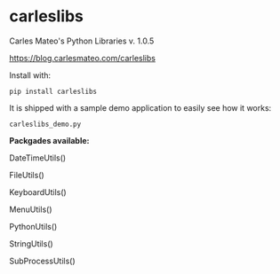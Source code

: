 # carleslibs

Carles Mateo's Python Libraries v. 1.0.5

https://blog.carlesmateo.com/carleslibs

Install with:

```pip install carleslibs```

It is shipped with a sample demo application to easily see how it works:

```carleslibs_demo.py```

**Packgades available:**

DateTimeUtils()

FileUtils()

KeyboardUtils()

MenuUtils()

PythonUtils()

StringUtils()

SubProcessUtils()


